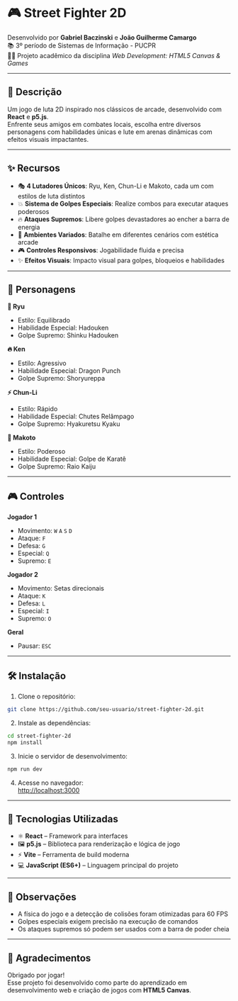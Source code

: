 # 🎮 Street Fighter 2D

Desenvolvido por **Gabriel Baczinski** e **João Guilherme Camargo**  
📚 3º período de Sistemas de Informação - PUCPR  
🧑‍🏫 Projeto acadêmico da disciplina *Web Development: HTML5 Canvas & Games*

---

## 📝 Descrição

Um jogo de luta 2D inspirado nos clássicos de arcade, desenvolvido com **React** e **p5.js**.  
Enfrente seus amigos em combates locais, escolha entre diversos personagens com habilidades únicas e lute em arenas dinâmicas com efeitos visuais impactantes.

---

## ✨ Recursos

- 🎭 **4 Lutadores Únicos**: Ryu, Ken, Chun-Li e Makoto, cada um com estilos de luta distintos  
- 💥 **Sistema de Golpes Especiais**: Realize combos para executar ataques poderosos  
- 🔥 **Ataques Supremos**: Libere golpes devastadores ao encher a barra de energia  
- 🌆 **Ambientes Variados**: Batalhe em diferentes cenários com estética arcade  
- 🎮 **Controles Responsivos**: Jogabilidade fluida e precisa  
- ✨ **Efeitos Visuais**: Impacto visual para golpes, bloqueios e habilidades

---

## 👾 Personagens

**🧘 Ryu**  
- Estilo: Equilibrado  
- Habilidade Especial: Hadouken  
- Golpe Supremo: Shinku Hadouken

**🔥 Ken**  
- Estilo: Agressivo  
- Habilidade Especial: Dragon Punch  
- Golpe Supremo: Shoryureppa

**⚡ Chun-Li**  
- Estilo: Rápido  
- Habilidade Especial: Chutes Relâmpago  
- Golpe Supremo: Hyakuretsu Kyaku

**🥋 Makoto**  
- Estilo: Poderoso  
- Habilidade Especial: Golpe de Karatê  
- Golpe Supremo: Raio Kaiju

---

## 🎮 Controles

**Jogador 1**  
- Movimento: `W` `A` `S` `D`  
- Ataque: `F`  
- Defesa: `G`  
- Especial: `Q`  
- Supremo: `E`  

**Jogador 2**  
- Movimento: Setas direcionais  
- Ataque: `K`  
- Defesa: `L`  
- Especial: `I`  
- Supremo: `O`  

**Geral**  
- Pausar: `ESC`

---

## 🛠️ Instalação

1. Clone o repositório:

```bash
git clone https://github.com/seu-usuario/street-fighter-2d.git
```

2. Instale as dependências:

```bash
cd street-fighter-2d
npm install
```

3. Inicie o servidor de desenvolvimento:

```bash
npm run dev
```

4. Acesse no navegador:  
[http://localhost:3000](http://localhost:3000)

---

## 🚀 Tecnologias Utilizadas

- ⚛️ **React** – Framework para interfaces
- 🖼️ **p5.js** – Biblioteca para renderização e lógica de jogo
- ⚡ **Vite** – Ferramenta de build moderna
- 💻 **JavaScript (ES6+)** – Linguagem principal do projeto

---

## 🧠 Observações

- A física do jogo e a detecção de colisões foram otimizadas para 60 FPS  
- Golpes especiais exigem precisão na execução de comandos  
- Os ataques supremos só podem ser usados com a barra de poder cheia

---

## 🙏 Agradecimentos

Obrigado por jogar!  
Esse projeto foi desenvolvido como parte do aprendizado em desenvolvimento web e criação de jogos com **HTML5 Canvas**.
